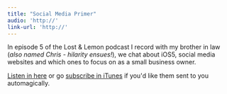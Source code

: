 ```yaml
---
title: "Social Media Primer"
audio: 'http://'
link-url: 'http://'
---
```

<p>In episode 5 of the Lost & Lemon podcast I record with my brother in law (<em>also named Chris - hilarity ensues!</em>), we chat about iOS5, social media websites and which ones to focus on as a small business owner.</p>
<p><a href="http://ssktn.com/podcasts/lostandlemon/005-lost-lemon-cake-in-your-bathtub-of-social-media/">Listen in here</a> or go <a href="http://click.linksynergy.com/fs-bin/stat?id=6PFrOqNV4B8&offerid=146261&type=3&subid=0&tmpid=1826&RD_PARM1=http%253A%252F%252Fitunes.apple.com%252Fca%252Fpodcast%252Fid467564174%253Fuo%253D4%2526partnerId%253D30" target="itunes_store">subscribe in iTunes</a> if you'd like them sent to you automagically.</p>
